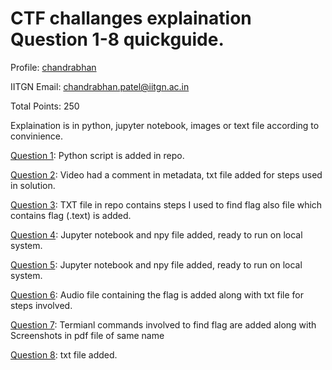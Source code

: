 # CTF challanges explaination Question 1-8 quickguide.
Profile: [chandrabhan](http://139.59.26.242/users/14)

IITGN Email: chandrabhan.patel@iitgn.ac.in

Total Points: 250

Explaination is in python, jupyter notebook, images or text file according to convinience. 

[Question 1](./1_FlagFinder.py): Python script is added in repo.

[Question 2](./2_Video.md): Video had a comment in metadata, txt file added for steps used in solution. 

[Question 3](./3_BinaryBounty.md): TXT file in repo contains steps I used to find flag also file which contains flag (.text) is added. 

[Question 4](./4_SpectralSecret.ipynb): Jupyter notebook and npy file added, ready to run on local system. 

[Question 5](./5_ReallySimpleAlgoritm.ipynb): Jupyter notebook and npy file added, ready to run on local system.

[Question 6](./6_Conversion.md): Audio file containing the flag is added along with txt file for steps involved. 

[Question 7](./7_WhatDidTheServerSay.md): Termianl commands involved to find flag are added along with Screenshots in pdf file of same name 

[Question 8](./8_HideYourSecrets.txt): txt file added.




